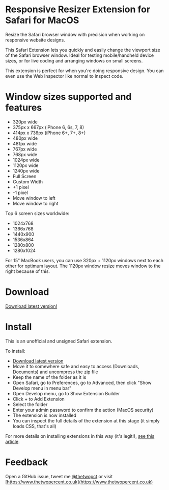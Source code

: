 Responsive Resizer Extension for Safari for MacOS
============

Resize the Safari browser window with precision when working on responsive website designs.

This Safari Extension lets you quickly and easily  change the viewport size of the Safari browser window. Ideal for testing mobile/handheld device sizes, or for live coding and arranging windows on small screens.

This extension is perfect for when you're doing responsive design. You can even use the Web Inspector like normal to inspect code.

Window sizes supported and features
============
- 320px wide
- 375px x 667px (iPhone 6, 6s, 7, 8)
- 414px x 736px (iPhone 6+, 7+, 8+)
- 480px wide
- 481px wide
- 767px wide
- 768px wide
- 1024px wide
- 1120px wide
- 1240px wide
- Full Screen
- Custom Width
- +1 pixel
- -1 pixel
- Move window to left
- Move window to right

Top 6 screen sizes worldwide:
- 1024x768
- 1366x768
- 1440x900
- 1536x864
- 1280x800
- 1280x1024

For 15" MacBook users, you can use 320px + 1120px windows next to each other for optimum layout. The 1120px window resize moves window to the right because of this.

Download
============

[Download latest version!](https://github.com/thetwopct/Responsive-Resize-Extension-for-Safari/raw/master/ResponsiveResizerSafari.safariextension.zip)

Install
============

This is an unofficial and unsigned Safari extension.

To install:
- [Download latest version](https://github.com/thetwopct/Responsive-Resize-Extension-for-Safari/raw/master/ResponsiveResizerSafari.safariextension.zip)
- Move it to somewhere safe and easy to access (Downloads, Documents) and uncompress the zip file
- Keep the name of the folder as it is
- Open Safari, go to Preferences, go to Advanced, then click "Show Develop menu in menu bar"
- Open Develop menu, go to Show Extension Builder
- Click + to Add Extension
- Select the folder
- Enter your admin password to confirm the action (MacOS security)
- The extension is now installed
- You can inspect the full details of the extension at this stage (it simply loads CSS, that's all)

For more details on installing extensions in this way (it's legit!), [see this article](https://georgegarside.com/blog/macos/install-any-safari-extension-macos-mojave/).

Feedback
============

Open a GitHub issue, tweet me [@thetwopct](https://twitter.com/thetwopct) or visit [https://www.thetwopercent.co.uk](https://www.thetwopercent.co.uk)
